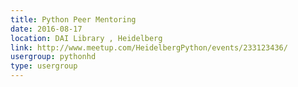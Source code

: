 ```yaml
---
title: Python Peer Mentoring
date: 2016-08-17
location: DAI Library , Heidelberg
link: http://www.meetup.com/HeidelbergPython/events/233123436/
usergroup: pythonhd
type: usergroup
---
```

